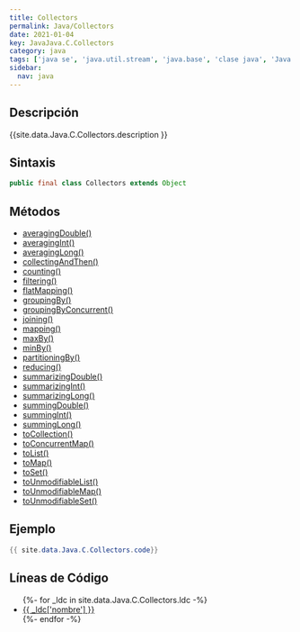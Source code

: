 ```yaml
---
title: Collectors
permalink: Java/Collectors
date: 2021-01-04
key: JavaJava.C.Collectors
category: java
tags: ['java se', 'java.util.stream', 'java.base', 'clase java', 'Java 1.8']
sidebar: 
  nav: java
---
```


## Descripción
{{site.data.Java.C.Collectors.description }}

## Sintaxis
~~~java
public final class Collectors extends Object
~~~

## Métodos
* [averagingDouble()](/Java/Collectors/averagingDouble)
* [averagingInt()](/Java/Collectors/averagingInt)
* [averagingLong()](/Java/Collectors/averagingLong)
* [collectingAndThen()](/Java/Collectors/collectingAndThen)
* [counting()](/Java/Collectors/counting)
* [filtering()](/Java/Collectors/filtering)
* [flatMapping()](/Java/Collectors/flatMapping)
* [groupingBy()](/Java/Collectors/groupingBy)
* [groupingByConcurrent()](/Java/Collectors/groupingByConcurrent)
* [joining()](/Java/Collectors/joining)
* [mapping()](/Java/Collectors/mapping)
* [maxBy()](/Java/Collectors/maxBy)
* [minBy()](/Java/Collectors/minBy)
* [partitioningBy()](/Java/Collectors/partitioningBy)
* [reducing()](/Java/Collectors/reducing)
* [summarizingDouble()](/Java/Collectors/summarizingDouble)
* [summarizingInt()](/Java/Collectors/summarizingInt)
* [summarizingLong()](/Java/Collectors/summarizingLong)
* [summingDouble()](/Java/Collectors/summingDouble)
* [summingInt()](/Java/Collectors/summingInt)
* [summingLong()](/Java/Collectors/summingLong)
* [toCollection()](/Java/Collectors/toCollection)
* [toConcurrentMap()](/Java/Collectors/toConcurrentMap)
* [toList()](/Java/Collectors/toList)
* [toMap()](/Java/Collectors/toMap)
* [toSet()](/Java/Collectors/toSet)
* [toUnmodifiableList()](/Java/Collectors/toUnmodifiableList)
* [toUnmodifiableMap()](/Java/Collectors/toUnmodifiableMap)
* [toUnmodifiableSet()](/Java/Collectors/toUnmodifiableSet)

## Ejemplo
~~~java
{{ site.data.Java.C.Collectors.code}}
~~~

## Líneas de Código
<ul>
{%- for _ldc in site.data.Java.C.Collectors.ldc -%}
   <li>
       <a href="{{_ldc['url'] }}">{{ _ldc['nombre'] }}</a>
   </li>
{%- endfor -%}
</ul>
